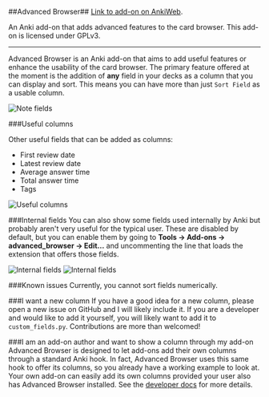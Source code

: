 ##Advanced Browser##
[Link to add-on on AnkiWeb](https://ankiweb.net/shared/info/874215009).

An Anki add-on that adds advanced features to the card browser. This add-on is licensed under GPLv3.


---

Advanced Browser is an Anki add-on that aims to add useful features or enhance the usability of the card browser. The primary feature offered at the moment is the addition of **any** field in your decks as a column that you can display and sort. This means you can have more than just ```Sort Field``` as a usable column.

![Note fields](https://raw.github.com/hssm/advanced-browser/master/docs/screenshot_info.png)


###Useful columns

Other useful fields that can be added as columns:
- First review date
- Latest review date
- Average answer time
- Total answer time
- Tags

![Useful columns](https://raw.github.com/hssm/advanced-browser/master/docs/context.png)

###Internal fields
You can also show some fields used internally by Anki but probably aren't very useful for the typical user. These are disabled by default, but you can enable them by going to **Tools -> Add-ons -> advanced_browser -> Edit...** and uncommenting the line that loads the extension that offers those fields.

![Internal fields](https://raw.github.com/hssm/advanced-browser/master/docs/edit.png)
![Internal fields](https://raw.github.com/hssm/advanced-browser/master/docs/context_internal.png)


###Known issues
Currently, you cannot sort fields numerically.

###I want a new column
If you have a good idea for a new column, please open a new issue on GitHub and I will likely include it. If you are a developer and would like to add it yourself, you will likely want to add it to ```custom_fields.py```. Contributions are more than welcomed!

###I am an add-on author and want to show a column through my add-on
Advanced Browser is designed to let add-ons add their own columns through a standard Anki hook. In fact, Advanced Browser uses this same hook to offer its columns, so you already have a working example to look at. Your own add-on can easily add its own columns provided your user also has Advanced Browser installed. See the [developer docs](https://github.com/hssm/advanced-browser/tree/master/docs) for more details.
